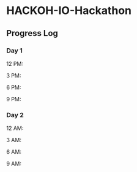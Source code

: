 # HACKOH-IO-Hackathon

## Progress Log
### Day 1
12 PM: 

3 PM:

6 PM:

9 PM:

### Day 2
12 AM:

3 AM:

6 AM:

9 AM:
